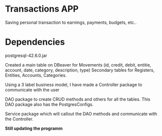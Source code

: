 # Transactions APP

Saving personal transaction to earnings, payments, budgets, etc..

# Dependencies
postgresql-42.6.0.jar

Created a main table on DBeaver for Movements (id, credit, debit, entitie, account, date, category, description, type)
Secondary tables for Registers, Entities, Accounts, Categories.

Using a 3 label business model, I have made a Controller package to communicate with the user

DAO package to create CRUD methods and others for all the tables. This DAO package also has the PostgresConfigs.

Service package which will callout the DAO methods and communicate with the Controller.

**Still updating the programm**
